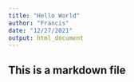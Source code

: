 ```yaml
---
title: "Hello World"
author: "Francis"
date: "12/27/2021"
output: html_document
---
```


## This is a markdown file